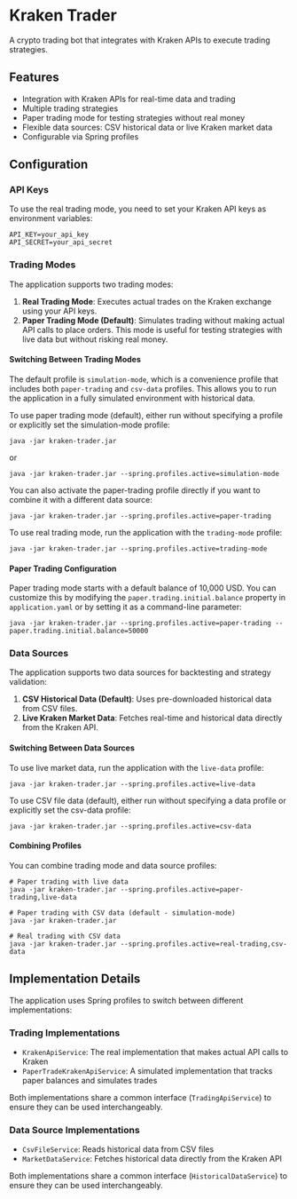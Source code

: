 # Kraken Trader

A crypto trading bot that integrates with Kraken APIs to execute trading strategies.

## Features

- Integration with Kraken APIs for real-time data and trading
- Multiple trading strategies
- Paper trading mode for testing strategies without real money
- Flexible data sources: CSV historical data or live Kraken market data
- Configurable via Spring profiles

## Configuration

### API Keys

To use the real trading mode, you need to set your Kraken API keys as environment variables:

```
API_KEY=your_api_key
API_SECRET=your_api_secret
```

### Trading Modes

The application supports two trading modes:

1. **Real Trading Mode**: Executes actual trades on the Kraken exchange using your API keys.
2. **Paper Trading Mode (Default)**: Simulates trading without making actual API calls to place orders. This mode is useful for testing strategies with live data but without risking real money.

#### Switching Between Trading Modes

The default profile is `simulation-mode`, which is a convenience profile that includes both `paper-trading` and `csv-data` profiles. This allows you to run the application in a fully simulated environment with historical data.

To use paper trading mode (default), either run without specifying a profile or explicitly set the simulation-mode profile:

```
java -jar kraken-trader.jar
```

or

```
java -jar kraken-trader.jar --spring.profiles.active=simulation-mode
```

You can also activate the paper-trading profile directly if you want to combine it with a different data source:

```
java -jar kraken-trader.jar --spring.profiles.active=paper-trading
```

To use real trading mode, run the application with the `trading-mode` profile:

```
java -jar kraken-trader.jar --spring.profiles.active=trading-mode
```

#### Paper Trading Configuration

Paper trading mode starts with a default balance of 10,000 USD. You can customize this by modifying the `paper.trading.initial.balance` property in `application.yaml` or by setting it as a command-line parameter:

```
java -jar kraken-trader.jar --spring.profiles.active=paper-trading --paper.trading.initial.balance=50000
```

### Data Sources

The application supports two data sources for backtesting and strategy validation:

1. **CSV Historical Data (Default)**: Uses pre-downloaded historical data from CSV files.
2. **Live Kraken Market Data**: Fetches real-time and historical data directly from the Kraken API.

#### Switching Between Data Sources

To use live market data, run the application with the `live-data` profile:

```
java -jar kraken-trader.jar --spring.profiles.active=live-data
```

To use CSV file data (default), either run without specifying a data profile or explicitly set the csv-data profile:

```
java -jar kraken-trader.jar --spring.profiles.active=csv-data
```

#### Combining Profiles

You can combine trading mode and data source profiles:

```
# Paper trading with live data
java -jar kraken-trader.jar --spring.profiles.active=paper-trading,live-data

# Paper trading with CSV data (default - simulation-mode)
java -jar kraken-trader.jar

# Real trading with CSV data
java -jar kraken-trader.jar --spring.profiles.active=real-trading,csv-data
```

## Implementation Details

The application uses Spring profiles to switch between different implementations:

### Trading Implementations
- `KrakenApiService`: The real implementation that makes actual API calls to Kraken
- `PaperTradeKrakenApiService`: A simulated implementation that tracks paper balances and simulates trades

Both implementations share a common interface (`TradingApiService`) to ensure they can be used interchangeably.

### Data Source Implementations
- `CsvFileService`: Reads historical data from CSV files
- `MarketDataService`: Fetches historical data directly from the Kraken API

Both implementations share a common interface (`HistoricalDataService`) to ensure they can be used interchangeably.
